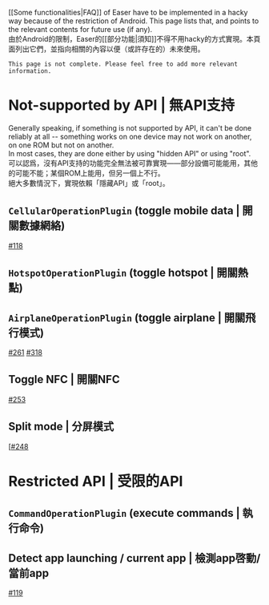 [[Some functionalities|FAQ]] of Easer have to be implemented in a hacky way because of the restriction of Android. This page lists that, and points to the relevant contents for future use (if any).  
由於Android的限制，Easer的[[部分功能|須知]]不得不用hacky的方式實現。本頁面列出它們，並指向相關的內容以便（或許存在的）未來使用。

    This page is not complete. Please feel free to add more relevant information.

# Not-supported by API | 無API支持

Generally speaking, if something is not supported by API, it can't be done reliably at all -- something works on one device may not work on another, on one ROM but not on another.  
In most cases, they are done either by using "hidden API" or using "root".  
可以認爲，沒有API支持的功能完全無法被可靠實現——部分設備可能能用，其他的可能不能；某個ROM上能用，但另一個上不行。  
絕大多數情況下，實現依賴「隱藏API」或「root」。

## `CellularOperationPlugin` (toggle mobile data | 開關數據網絡)

[#118](../issues/118)

## `HotspotOperationPlugin` (toggle hotspot | 開關熱點)

## `AirplaneOperationPlugin` (toggle airplane | 開關飛行模式)

[#261](../issues/261)
[#318](../issues/318)

## Toggle NFC | 開關NFC

[#253](../issues/253)

## Split mode | 分屏模式

[[#248](../issues/248)


# Restricted API | 受限的API

## `CommandOperationPlugin` (execute commands | 執行命令)

## Detect app launching / current app | 檢測app啓動/當前app

[#119](../issues/119)
